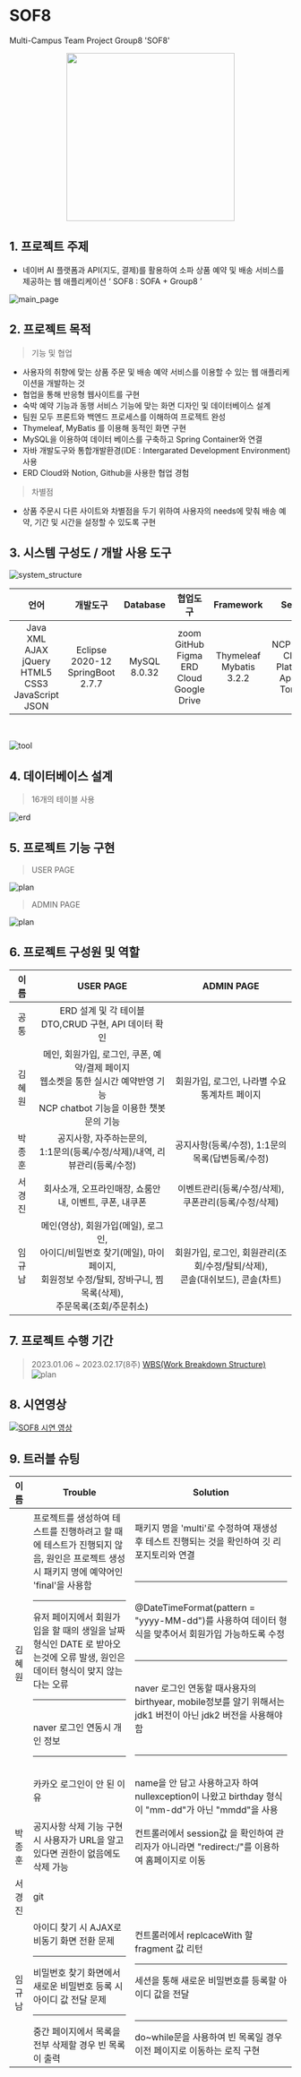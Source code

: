 # SOF8
Multi-Campus Team Project Group8  'SOF8'
<p align="center"><img src="sofpal/src/main/resources/static/images/readme/logo_readme.png" width="300" height="300"/></p>


## 1. 프로젝트 주제
- 네이버 AI 플랫폼과 API(지도, 결제)를 활용하여 소파 상품 예약 및 배송 서비스를 제공하는 웹 애플리케이션 ‘ SOF8 : SOFA + Group8 ’

![main_page](sofpal/src/main/resources/static/images/readme/main_page.png)


## 2. 프로젝트 목적
> 기능 및 협업 <br>
- 사용자의 취향에 맞는 상품 주문 및 배송 예약 서비스를 이용할 수 있는 웹 애플리케이션을 개발하는 것
- 협업을 통해 반응형 웹사이트를 구현
- 숙박 예약 기능과 동행 서비스 기능에 맞는 화면 디자인 및 데이터베이스 설계
- 팀원 모두 프론트와 백엔드 프로세스를 이해하여 프로젝트 완성
- Thymeleaf, MyBatis 를 이용해 동적인 화면 구현
- MySQL을 이용하여 데이터 베이스를 구축하고 Spring Container와 연결
- 자바 개발도구와 통합개발환경(IDE : Intergarated Development Environment) 사용
- ERD Cloud와 Notion, Github을 사용한 협업 경험
> 차별점 <br>
- 상품 주문시 다른 사이트와 차별점을 두기 위하여 사용자의 needs에 맞춰 배송 예약, 기간 및 시간을 설정할 수 있도록 구현



## 3. 시스템 구성도 / 개발 사용 도구
![system_structure](sofpal/src/main/resources/static/images/readme/system_structure.png)

|                            언어                            |                 개발도구                  |    Database    |                           협업도구                           |          Framework          |         Server          |
|:--------------------------------------------------------:|:-------------------------------------:|:--------------:|:--------------------------------------------------------:|:---------------------------:|:-----------------------:|
| Java<br/>XML<br/>AJAX<br/>jQuery<br/>HTML5<br/>CSS3<br/>JavaScript<br/>JSON | Eclipse 2020-12<br/>SpringBoot 2.7.7 | MySQL 8.0.32  | zoom<br/>GitHub<br/>Figma<br/>ERD Cloud<br/>Google Drive | Thymeleaf<br/>Mybatis 3.2.2 | NCP(Naver Cloud Platform)<br/>Apache Tomcat |

<br>

![tool](sofpal/src/main/resources/static/images/readme/tool.png)


## 4. 데이터베이스 설계
> 16개의 테이블 사용  <br>

![erd](sofpal/src/main/resources/static/images/readme/erd.png)



## 5. 프로젝트 기능 구현
> USER PAGE <br>

![plan](sofpal/src/main/resources/static/images/readme/user_page.png)

> ADMIN PAGE <br>

![plan](sofpal/src/main/resources/static/images/readme/admin_page.png)

## 6. 프로젝트 구성원 및 역할
| 이름 |                                      <center>USER PAGE                                      |<center>ADMIN PAGE|
| :---: |:-------------------------------------------------------------------------------------------:|:---:|
|공통|<center>ERD 설계 및 각 테이블 DTO,CRUD 구현, API 데이터 확인||
|김혜원|<center>메인, 회원가입, 로그인, 쿠폰, 예약/결제 페이지<br>웹소켓을 통한 실시간 예약반영 기능<br>NCP chatbot 기능을 이용한 챗봇 문의 기능|회원가입, 로그인, 나라별 수요 통계차트 페이지|
|박종훈|<center>공지사항, 자주하는문의, <br>1:1문의(등록/수정/삭제)/내역, 리뷰관리(등록/수정)|공지사항(등록/수정), 1:1문의목록(답변등록/수정)|
|서경진|<center>회사소개, 오프라인매장, 쇼룸안내, 이벤트, 쿠폰, 내쿠폰|이벤트관리(등록/수정/삭제), 쿠폰관리(등록/수정/삭제)|
|임규남|<center>메인(영상), 회원가입(메일), 로그인,<br>아이디/비밀번호 찾기(메일), 마이페이지,<br>회원정보 수정/탈퇴, 장바구니, 찜목록(삭제), <br>주문목록(조회/주문취소)|회원가입, 로그인, 회원관리(조회/수정/탈퇴/삭제),<br>콘솔(대쉬보드), 콘솔(차트)|


## 7. 프로젝트 수행 기간
> 2023.01.06 ~ 2023.02.17(8주)
> [WBS(Work Breakdown Structure)](https://docs.google.com/spreadsheets/d/1l5RytZX4ybEn0ufmhfsFigrCAuVmxXFy/edit#gid=1506713151)
![plan](sofpal/src/main/resources/static/images/readme/plan.png)


## 8. 시연영상
[![SOF8 시연 영상](http://img.youtube.com/vi/QYNwbZHmh8g/0.jpg)](https://youtu.be/QYNwbZHmh8g?t=0s) 




## 9. 트러블 슈팅
| 이름 | <center>Trouble                                                                                                                                                                                                                                                                                                                             | <center>Solution                                                                                                                                                                                                                                                                                                                                                                                                                                                                                                                                                                                                                                                                                                                                                                        |
| :---: |---------------------------------------------------------------------------------------------------------------------------------------------------------------------------------------------------------------------------------------------------------------------------------------------------------------------------------------------|-----------------------------------------------------------------------------------------------------------------------------------------------------------------------------------------------------------------------------------------------------------------------------------------------------------------------------------------------------------------------------------------------------------------------------------------------------------------------------------------------------------------------------------------------------------------------------------------------------------------------------------------------------------------------------------------------------------------------------------------------------------------------------------------|
|김혜원| 프로젝트를 생성하여 테스트를 진행하려고 할 때에 테스트가 진행되지 않음, 원인은 프로젝트 생성시 패키지 명에 예약어인 'final'을 사용함<hr>유저 페이지에서 회원가입을 할 때의 생일을 날짜 형식인 DATE 로 받아오는것에 오류 발생, 원인은 데이터 형식이 맞지 않는다는 오류<hr><br/>naver 로그인 연동시 개인 정보<br/><hr><br/>카카오 로그인이 안 된 이유<br/><br/>                                                                                                             | <br/>패키지 명을 'multi'로 수정하여 재생성 후 테스트 진행되는 것을 확인하여 깃 리포지토리와 연결<br/><br/><hr><br/>@DateTimeFormat(pattern = "yyyy-MM-dd")를 사용하여 데이터 형식을 맞추어서 회원가입 가능하도록 수정<br/><br/><hr><br/> naver 로그인 연동할 때사용자의 birthyear, mobile정보를 알기 위해서는 jdk1 버전이 아닌 jdk2 버전을 사용해야 함<br/><br/><hr><br/>name을 안 담고 사용하고자 하여 nullexception이 나왔고 birthday 형식이 "mm-dd"가 아닌 "mmdd"을 사용                                                                                                                                                                                                                                                                                                                                                                                                                                    |
|박종훈| 공지사항 삭제 기능 구현 시 사용자가 URL을 알고 있다면 권한이 없음에도 삭제 가능 | 컨트롤러에서 session값 을 확인하여 관리자가 아니라면 "redirect:/"를 이용하여 홈페이지로 이동 |
|서경진| git | <br/><br/> |
|임규남| 아이디 찾기 시 AJAX로 비동기 화면 전환 문제<hr>비밀번호 찾기 화면에서 새로운 비밀번호 등록 시 아이디 값 전달 문제<hr>중간 페이지에서 목록을 전부 삭제할 경우 빈 목록이 출력 | 컨트롤러에서 replcaceWith 할 fragment 값 리턴<hr>세션을 통해 새로운 비밀번호를 등록할 아이디 값을 전달<br/><br/><hr>do~while문을 사용하여 빈 목록일 경우 이전 페이지로 이동하는 로직 구현|
